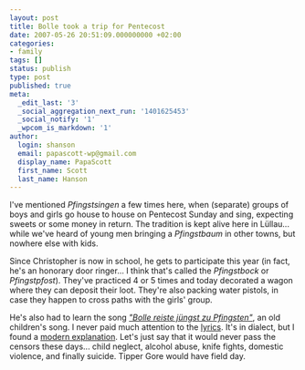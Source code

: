 ```yaml
---
layout: post
title: Bolle took a trip for Pentecost
date: 2007-05-26 20:51:09.000000000 +02:00
categories:
- family
tags: []
status: publish
type: post
published: true
meta:
  _edit_last: '3'
  _social_aggregation_next_run: '1401625453'
  _social_notify: '1'
  _wpcom_is_markdown: '1'
author:
  login: shanson
  email: papascott-wp@gmail.com
  display_name: PapaScott
  first_name: Scott
  last_name: Hanson
---
```

<p>I've mentioned <em>Pfingstsingen</em> a few times here, when (separate) groups of boys and girls go house to house on Pentecost Sunday and sing, expecting sweets or some money in return. The tradition is kept alive here in Lüllau... while we've heard of young men bringing a <em>Pfingstbaum</em> in other towns, but nowhere else with kids.</p>
<p>Since Christopher is now in school, he gets to participate this year (in fact, he's an honorary door ringer... I think that's called the <em>Pfingstbock</em> or <em>Pfingstpfost</em>). They've practiced 4 or 5 times and today decorated a wagon where they can deposit their loot. They're also packing water pistols, in case they happen to cross paths with the girls' group.</p>
<p>He's also had to learn the song <a href="http://ingeb.org/Lieder/bollerei.html"><em>"Bolle reiste jüngst zu Pfingsten"</em></a>, an old children's song. I never paid much attention to the <a href="http://de.wikipedia.org/wiki/Bolle_reiste_j%C3%BCngst_zu_Pfingsten">lyrics</a>. It's in dialect, but I found a <a href="http://jetzt.sueddeutsche.de/texte/anzeigen/322343">modern explanation</a>. Let's just say that it would never pass the censors these days... child neglect, alcohol abuse, knife fights, domestic violence, and finally suicide. Tipper Gore would have field day.</p>
